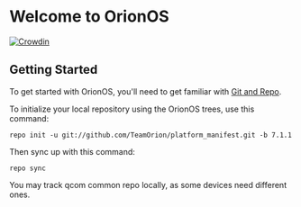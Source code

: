 Welcome to OrionOS
===================
[![Crowdin](https://d322cqt584bo4o.cloudfront.net/orion-os/localized.svg)](https://crowdin.com/project/orion-os)

Getting Started
---------------

To get started with OrionOS, you'll need to get familiar with
[Git and Repo](http://source.android.com/download/using-repo).

To initialize your local repository using the OrionOS trees, use this command:


	repo init -u git://github.com/TeamOrion/platform_manifest.git -b 7.1.1


Then sync up with this command:

	repo sync

You may track qcom common repo locally, as some devices need different ones.
